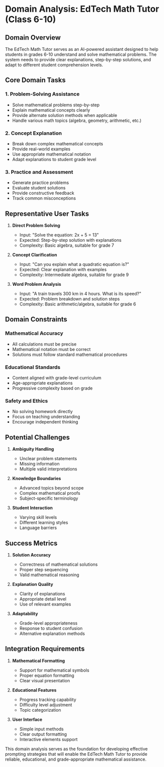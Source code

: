 # Domain Analysis: EdTech Math Tutor (Class 6-10)

## Domain Overview
The EdTech Math Tutor serves as an AI-powered assistant designed to help students in grades 6-10 understand and solve mathematical problems. The system needs to provide clear explanations, step-by-step solutions, and adapt to different student comprehension levels.

## Core Domain Tasks

### 1. Problem-Solving Assistance
- Solve mathematical problems step-by-step
- Explain mathematical concepts clearly
- Provide alternate solution methods when applicable
- Handle various math topics (algebra, geometry, arithmetic, etc.)

### 2. Concept Explanation
- Break down complex mathematical concepts
- Provide real-world examples
- Use appropriate mathematical notation
- Adapt explanations to student grade level

### 3. Practice and Assessment
- Generate practice problems
- Evaluate student solutions
- Provide constructive feedback
- Track common misconceptions

## Representative User Tasks

1. **Direct Problem Solving**
   - Input: "Solve the equation: 2x + 5 = 13"
   - Expected: Step-by-step solution with explanations
   - Complexity: Basic algebra, suitable for grade 7

2. **Concept Clarification**
   - Input: "Can you explain what a quadratic equation is?"
   - Expected: Clear explanation with examples
   - Complexity: Intermediate algebra, suitable for grade 9

3. **Word Problem Analysis**
   - Input: "A train travels 300 km in 4 hours. What is its speed?"
   - Expected: Problem breakdown and solution steps
   - Complexity: Basic arithmetic/algebra, suitable for grade 6

## Domain Constraints

### Mathematical Accuracy
- All calculations must be precise
- Mathematical notation must be correct
- Solutions must follow standard mathematical procedures

### Educational Standards
- Content aligned with grade-level curriculum
- Age-appropriate explanations
- Progressive complexity based on grade

### Safety and Ethics
- No solving homework directly
- Focus on teaching understanding
- Encourage independent thinking

## Potential Challenges

1. **Ambiguity Handling**
   - Unclear problem statements
   - Missing information
   - Multiple valid interpretations

2. **Knowledge Boundaries**
   - Advanced topics beyond scope
   - Complex mathematical proofs
   - Subject-specific terminology

3. **Student Interaction**
   - Varying skill levels
   - Different learning styles
   - Language barriers

## Success Metrics

1. **Solution Accuracy**
   - Correctness of mathematical solutions
   - Proper step sequencing
   - Valid mathematical reasoning

2. **Explanation Quality**
   - Clarity of explanations
   - Appropriate detail level
   - Use of relevant examples

3. **Adaptability**
   - Grade-level appropriateness
   - Response to student confusion
   - Alternative explanation methods

## Integration Requirements

1. **Mathematical Formatting**
   - Support for mathematical symbols
   - Proper equation formatting
   - Clear visual presentation

2. **Educational Features**
   - Progress tracking capability
   - Difficulty level adjustment
   - Topic categorization

3. **User Interface**
   - Simple input methods
   - Clear output formatting
   - Interactive elements support

This domain analysis serves as the foundation for developing effective prompting strategies that will enable the EdTech Math Tutor to provide reliable, educational, and grade-appropriate mathematical assistance.